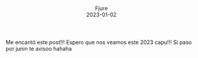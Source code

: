 
<div class="comment-entry">
<header>
<div class="name">Fjure</div> <div class="date">2023-01-02</div>
</header>
<div class="comment-body">
Me encantó este post!!! Espero que nos veamos este 2023 capu!!! Si paso por junin te avisoo hahaha
</div>
</div>

        
